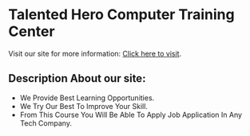 # Talented Hero Computer Training Center

Visit our site for more information: [Click here to visit](https://talented-hero-computer-training-center.netlify.app/).

## Description About our site:

<ul>
    <li>
        We Provide Best Learning Opportunities.    
    </li>
    <li>
        We Try Our Best To Improve Your Skill.    
    </li>
    <li>
        From This Course You Will Be Able To Apply Job Application In Any Tech Company.    
    </li>
</ul>